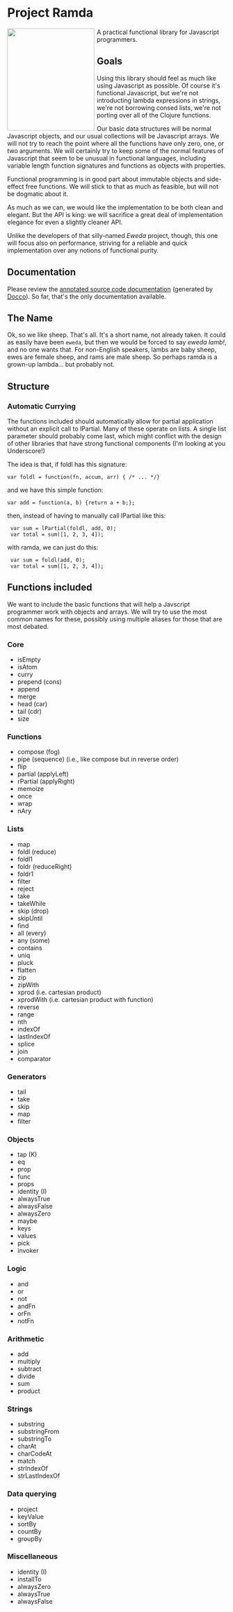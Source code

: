Project Ramda
=============

<img src="https://raw.github.com/CrossEye/ramda/master/logo/ramda_200x235.png" width="200" height="235" align="left" style="margin-right:6px;"/>
A practical functional library for Javascript programmers.



Goals
-----

Using this library should feel as much like using Javascript as possible.  Of course it's functional Javascript, but
we're not introducting lambda expressions in strings, we're not borrowing consed lists, we're not porting over all of
the Clojure functions.

Our basic data structures will be normal Javascript objects, and our usual collections will be Javascript arrays.  We
will not try to reach the point where all the functions have only zero, one, or two arguments.  We will certainly try
to keep some of the normal features of Javascript that seem to be unusual in functional languages, including variable
length function signatures and functions as objects with properties.

Functional programming is in good part about immutable objects and side-effect free functions.  We will stick to that
as much as feasible, but will not be dogmatic about it.

As much as we can, we would like the implementation to be both clean and elegant.  But the API is king: we will
sacrifice a great deal of implementation elegance for even a slightly cleaner API.

Unlike the developers of that silly-named _Eweda_ project, though, this one will focus also on performance, striving
for a reliable and quick implementation over any notions of functional purity.


Documentation
-------------

Please review the [annotated source code documentation](https://rawgithub.com/CrossEye/ramda/master/docs/ramda.html) 
(generated by [Docco](http://jashkenas.github.io/docco/)). 
So far, that's the only documentation available.


The Name
--------

Ok, so we like sheep.  That's all.  It's a short name, not already taken.  It could as easily have been `eweda`, but
then we would be forced to say _eweda lamb!_, and no one wants that.  For non-English speakers, lambs are baby
sheep, ewes are female sheep, and rams are male sheep.  So perhaps ramda is a grown-up lambda... but probably not.



Structure
---------

### Automatic Currying ###

The functions included should automatically allow for partial application without an explicit call to lPartial.  Many of
these operate on lists.  A single list parameter should probably come last, which might conflict with the design of
other libraries that have strong functional components (I'm looking at you Underscore!)

The idea is that, if foldl has this signature:

    var foldl = function(fn, accum, arr) { /* ... */}

and we have this simple function:

    var add = function(a, b) {return a + b;};

then, instead of having to manually call lPartial like this:

     var sum = lPartial(foldl, add, 0);
     var total = sum([1, 2, 3, 4]);

with ramda, we can just do this:

     var sum = foldl(add, 0);
     var total = sum([1, 2, 3, 4]);



Functions included
-------------------

We want to include the basic functions that will help a Javscript programmer work with objects and arrays.  We will try
to use the most common names for these, possibly using multiple aliases for those that are most debated.

### Core ###

  * isEmpty
  * isAtom
  * curry
  * prepend (cons)
  * append
  * merge
  * head (car)
  * tail (cdr)
  * size

### Functions ###

  * compose (fog)
  * pipe (sequence) (i.e., like compose but in reverse order)
  * flip
  * partial (applyLeft)
  * rPartial (applyRight)
  * memoize
  * once
  * wrap
  * nAry

### Lists ###

  * map
  * foldl (reduce)
  * foldl1
  * foldr (reduceRight)
  * foldr1
  * filter
  * reject
  * take
  * takeWhile
  * skip (drop)
  * skipUntil
  * find
  * all (every)
  * any (some)
  * contains
  * uniq
  * pluck
  * flatten
  * zip
  * zipWith
  * xprod (i.e. cartesian product)
  * xprodWith (i.e. cartesian product with function)
  * reverse
  * range
  * nth
  * indexOf
  * lastIndexOf
  * splice
  * join
  * comparator

### Generators ###

  * tail
  * take
  * skip
  * map
  * filter

### Objects ###

  * tap (K)
  * eq
  * prop
  * func
  * props
  * identity (I)
  * alwaysTrue
  * alwaysFalse
  * alwaysZero
  * maybe
  * keys
  * values
  * pick
  * invoker

### Logic ###

  * and
  * or
  * not
  * andFn
  * orFn
  * notFn

### Arithmetic ###

  * add
  * multiply
  * subtract
  * divide
  * sum
  * product

### Strings ###

  * substring
  * substringFrom
  * substringTo
  * charAt
  * charCodeAt
  * match
  * strIndexOf
  * strLastIndexOf

### Data querying ###

  * project
  * keyValue
  * sortBy
  * countBy
  * groupBy

### Miscellaneous ###

  * identity (I)
  * installTo
  * alwaysZero
  * alwaysTrue
  * alwaysFalse


